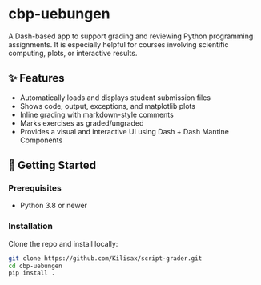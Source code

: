 # cbp-uebungen

A Dash-based app to support grading and reviewing Python programming assignments. It is especially helpful for courses involving scientific computing, plots, or interactive results.

## ✨ Features

- Automatically loads and displays student submission files
- Shows code, output, exceptions, and matplotlib plots
- Inline grading with markdown-style comments
- Marks exercises as graded/ungraded
- Provides a visual and interactive UI using Dash + Dash Mantine Components

## 🚀 Getting Started

### Prerequisites

- Python 3.8 or newer

### Installation

Clone the repo and install locally:

```bash
git clone https://github.com/Kilisax/script-grader.git
cd cbp-uebungen
pip install .